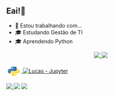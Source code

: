 ## Eai!🤙
- 🔭 Estou trabalhando com...
- 🎓 Estudando Gestão de TI
- 🎓 Aprendendo Python

<div align="center">
  <a href="https://github.com/LucasOliveira1301">
  <img height="150em" src="https://github-readme-stats.vercel.app/api?username=LucasOliveira1301&show_icons=true&theme=dark&include_all_commits=true&count_private=true"/>
 <img height="150em" src="https://github-readme-stats.vercel.app/api/top-langs/?username=LucasOliveira1301&layout=compact&langs_count=3&theme=dark"/>
</div>
  
<div style="display: inline_block"><br>
  <img align="center" alt="Lucas - Python" height="30" width="40" src="https://raw.githubusercontent.com/devicons/devicon/master/icons/python/python-original.svg">
  <img align="center" alt="Lucas - Jupyter" height="30" width="40" src="https://cdn.jsdelivr.net/gh/devicons/devicon/icons/jupyter/jupyter-original-wordmark.svg">
  
 </div>
<div>
  <br>
</div>
  
<div>
   <img src="https://img.shields.io/badge/Python-3776AB?style=for-the-badge&logo=python&logoColor=white"target="_blank">
   <a href="mailto:oliveira.vieira1301@gmail.com" target="_blank"><img src="https://img.shields.io/badge/Gmail-D14836?style=for-the-badge&logo=gmail&logoColor=white"target="_blank"></a>
   <a href="https://wa.me/5511934924789" target="_blank"><img src= "https://img.shields.io/badge/WhatsApp-25D366?style=for-the-badge&logo=whatsapp&logoColor=white">
</div>
  
